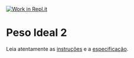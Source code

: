 [![Work in Repl.it](https://classroom.github.com/assets/work-in-replit-14baed9a392b3a25080506f3b7b6d57f295ec2978f6f33ec97e36a161684cbe9.svg)](https://classroom.github.com/online_ide?assignment_repo_id=3808373&assignment_repo_type=AssignmentRepo)
# Peso Ideal 2

Leia atentamente as [instruções](./instruções.md) e a [especificação](./especificação.md).
